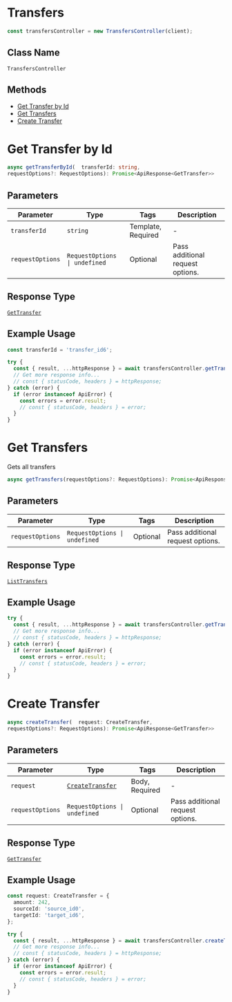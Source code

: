 # Transfers

```ts
const transfersController = new TransfersController(client);
```

## Class Name

`TransfersController`

## Methods

* [Get Transfer by Id](../../doc/controllers/transfers.md#get-transfer-by-id)
* [Get Transfers](../../doc/controllers/transfers.md#get-transfers)
* [Create Transfer](../../doc/controllers/transfers.md#create-transfer)


# Get Transfer by Id

```ts
async getTransferById(  transferId: string,
requestOptions?: RequestOptions): Promise<ApiResponse<GetTransfer>>
```

## Parameters

| Parameter | Type | Tags | Description |
|  --- | --- | --- | --- |
| `transferId` | `string` | Template, Required | - |
| `requestOptions` | `RequestOptions \| undefined` | Optional | Pass additional request options. |

## Response Type

[`GetTransfer`](../../doc/models/get-transfer.md)

## Example Usage

```ts
const transferId = 'transfer_id6';

try {
  const { result, ...httpResponse } = await transfersController.getTransferById(transferId);
  // Get more response info...
  // const { statusCode, headers } = httpResponse;
} catch (error) {
  if (error instanceof ApiError) {
    const errors = error.result;
    // const { statusCode, headers } = error;
  }
}
```


# Get Transfers

Gets all transfers

```ts
async getTransfers(requestOptions?: RequestOptions): Promise<ApiResponse<ListTransfers>>
```

## Parameters

| Parameter | Type | Tags | Description |
|  --- | --- | --- | --- |
| `requestOptions` | `RequestOptions \| undefined` | Optional | Pass additional request options. |

## Response Type

[`ListTransfers`](../../doc/models/list-transfers.md)

## Example Usage

```ts
try {
  const { result, ...httpResponse } = await transfersController.getTransfers();
  // Get more response info...
  // const { statusCode, headers } = httpResponse;
} catch (error) {
  if (error instanceof ApiError) {
    const errors = error.result;
    // const { statusCode, headers } = error;
  }
}
```


# Create Transfer

```ts
async createTransfer(  request: CreateTransfer,
requestOptions?: RequestOptions): Promise<ApiResponse<GetTransfer>>
```

## Parameters

| Parameter | Type | Tags | Description |
|  --- | --- | --- | --- |
| `request` | [`CreateTransfer`](../../doc/models/create-transfer.md) | Body, Required | - |
| `requestOptions` | `RequestOptions \| undefined` | Optional | Pass additional request options. |

## Response Type

[`GetTransfer`](../../doc/models/get-transfer.md)

## Example Usage

```ts
const request: CreateTransfer = {
  amount: 242,
  sourceId: 'source_id0',
  targetId: 'target_id6',
};

try {
  const { result, ...httpResponse } = await transfersController.createTransfer(request);
  // Get more response info...
  // const { statusCode, headers } = httpResponse;
} catch (error) {
  if (error instanceof ApiError) {
    const errors = error.result;
    // const { statusCode, headers } = error;
  }
}
```

